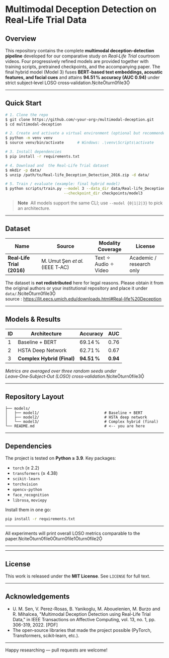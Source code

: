 # Multimodal Deception Detection on Real‑Life Trial Data

## Overview
This repository contains the complete **multimodal deception‑detection pipeline** developed for our comparative study on *Real‑Life Trial* courtroom videos. Four progressively refined models are provided together with training scripts, pretrained checkpoints, and the accompanying paper. The final hybrid model (Model 3) fuses **BERT‑based text embeddings, acoustic features, and facial cues** and attains **94.51 % accuracy (AUC 0.94)** under strict subject‑level LOSO cross‑validation.citeturn0file3  

---

## Quick Start
```bash
# 1. Clone the repo
$ git clone https://github.com/<your‑org>/multimodal‑deception.git
$ cd multimodal‑deception

# 2. Create and activate a virtual environment (optional but recommended)
$ python -m venv venv
$ source venv/bin/activate      # Windows: .\venv\Scripts\activate

# 3. Install dependencies
$ pip install -r requirements.txt

# 4. Download and  the Real‑Life Trial dataset
$ mkdir -p data/
$ unzip /path/to/Real-life_Deception_Detection_2016.zip -d data/

# 5. Train / evaluate (example: final hybrid model)
$ python scripts/train.py --model 3 --data_dir data/Real-life_Deception_Detection_2016 \
                          --checkpoint_dir checkpoints/model3
```

> **Note**  All models support the same CLI; use `--model {0|1|2|3}` to pick an architecture.

---

## Dataset
| Name | Source | Modality Coverage | License |
|------|--------|-------------------|---------|
| **Real‑Life Trial (2016)** | M. Umut Şen *et al.* (IEEE T‑AC) | Text ✧ Audio ✧ Video | Academic / research only |

The dataset is **not redistributed** here for legal reasons. Please obtain it from the original authors or your institutional repository and place it under `data/`.citeturn0file3  
source : https://lit.eecs.umich.edu/downloads.html#Real-life%20Deception

---

## Models & Results
| ID | Architecture | Accuracy | AUC |
|----|--------------|----------|-----|
| 1 | Baseline + BERT | 69.14 % | 0.76 |
| 2 | HSTA Deep Network | 62.71 % | 0.67 |
| 3 | **Complex Hybrid (Final)** | **94.51 %** | **0.94** |

*Metrics are averaged over three random seeds under Leave‑One‑Subject‑Out (LOSO) cross‑validation.*citeturn0file3  

---

## Repository Layout
```
├── models/
│   ├── model1/                             # Baseline + BERT
│   ├── model2/                             # HSTA deep network
│   └── model3/                             # Complex hybrid (final)
└── README.md                               # <‑‑ you are here
```

---

## Dependencies
The project is tested on **Python ≥ 3.9**. Key packages:
- `torch` (≥ 2.2)
- `transformers` (≥ 4.38)
- `scikit‑learn`
- `torchvision`
- `opencv‑python`
- `face_recognition`
- `librosa`, `moviepy`

Install them in one go:
```bash
pip install -r requirements.txt
```

---


All experiments will print overall LOSO metrics comparable to the paper.citeturn0file0turn0file1turn0file2  

---

---

## License
This work is released under the **MIT License**. See `LICENSE` for full text.

---

## Acknowledgements
- U. M. Sen, V. Perez-Rosas, B. Yanikoglu, M. Abouelenien, M. Burzo and R. Mihalcea, "Multimodal Deception Detection using Real-Life Trial Data," in IEEE Transactions on Affective Computing, vol. 13, no. 1, pp. 306-319, 2022. [PDF]
- The open‑source libraries that made the project possible (PyTorch, Transformers, scikit‑learn, etc.).

---

Happy researching — pull requests are welcome!

